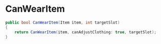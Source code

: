 <Badge type="danger" text="Carbon Compatible"/><Badge type="warning" text="Oxide Compatible"/>
# CanWearItem
```csharp
public bool CanWearItem(Item item, int targetSlot)
{
	return CanWearItem(item, canAdjustClothing: true, targetSlot);
}

```
